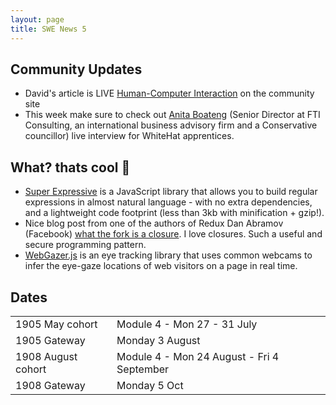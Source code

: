 ```yaml
---
layout: page
title: SWE News 5
---
```

## Community Updates

* David's article is LIVE [Human-Computer Interaction](https://community.whitehat.org.uk/news/301237) on the community site
* This week make sure to check out [Anita Boateng](https://community.whitehat.org.uk/networks/events/37489) (Senior Director at FTI Consulting, an international business advisory firm and a Conservative councillor) live interview for WhiteHat apprentices.

## What? thats cool 🧸

* [Super Expressive](https://github.com/francisrstokes/super-expressive) is a JavaScript library that allows you to build regular expressions in almost natural language - with no extra dependencies, and a lightweight code footprint (less than 3kb with minification + gzip!).
* Nice blog post from one of the authors of Redux Dan Abramov (Facebook) [what the fork is a closure](https://whatthefork.is/closure). I love closures. Such a useful and secure programming pattern.
* [WebGazer.js](https://webgazer.cs.brown.edu/) is an eye tracking library that uses common webcams to infer the eye-gaze locations of web visitors on a page in real time.

## Dates

|||
|:--|:--|
1905 May cohort | Module 4 - Mon 27 - 31 July
1905 Gateway | Monday 3 August
1908 August cohort | Module 4 - Mon 24 August - Fri 4 September
1908 Gateway | Monday 5 Oct
